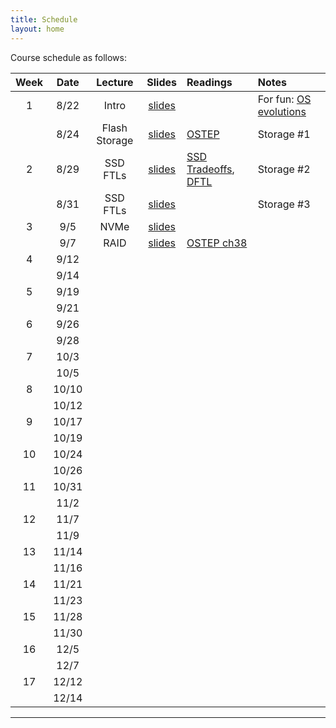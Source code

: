 ```yaml
---
title: Schedule
layout: home
---
```



Course schedule as follows:

| **Week** | **Date** | **Lecture**   | **Slides**                                                                                   | **Readings**                                                                                                                                                          | **Notes**
| :--:     | :--:     | :--:          | :--:                                                                                         | :----------                                                                                                                                                           | :---
| 1        | 8/22     | Intro         | [slides](https://drive.google.com/file/d/1QqzvsYbwKKn0X9Gl4YQRWBnnbM91CLcH/view?usp=sharing) |                                                                                                                                                                       | For fun: [OS evolutions](https://people.cs.rutgers.edu/~pxk/416/notes/01-intro.html) | Course logistics and OS introduction
|          | 8/24     | Flash Storage | [slides](https://drive.google.com/file/d/1ZrqC1K8YXPuv-cY6WaSnlnFhDHH4jYM8/view?usp=sharing) | [OSTEP](https://pages.cs.wisc.edu/~remzi/OSTEP/file-ssd.pdf)                                                                                                          | Storage #1
| 2        | 8/29     | SSD FTLs      | [slides](https://drive.google.com/file/d/1FrDJ8fXTDoE2m4kV8xt1Y1_LkOTVpIW0/view?usp=sharing) | [SSD Tradeoffs](https://www.usenix.org/legacy/event/usenix08/tech/full_papers/agrawal/agrawal.pdf), [DFTL](https://www.cse.psu.edu/~buu1/papers/ps/dftl-asplos09.pdf) | Storage #2
|          | 8/31     | SSD FTLs      | [slides](https://drive.google.com/file/d/1QyQGA3rd0LU7ft6aqYGv_lwE54Yyeo4Z/view?usp=sharing) |                                                                                                                                                                       | Storage #3
| 3        | 9/5      | NVMe          | [slides](https://drive.google.com/file/d/1zNyqe5iD2fZrK4qhV77ppeWM2-BwBbBL/view?usp=sharing) |
|          | 9/7      | RAID          | [slides]()                                                                                   | [OSTEP ch38](https://pages.cs.wisc.edu/~remzi/OSTEP/file-raid.pdf)
| 4        | 9/12     |               |
|          | 9/14     |               |
| 5        | 9/19     |               |
|          | 9/21     |               |
| 6        | 9/26     |               |
|          | 9/28     |               |
| 7        | 10/3     |               |
|          | 10/5     |               |
| 8        | 10/10    |               |
|          | 10/12    |               |
| 9        | 10/17    |               |
|          | 10/19    |               |
| 10       | 10/24    |               |
|          | 10/26    |               |
| 11       | 10/31    |               |
|          | 11/2     |               |
| 12       | 11/7     |               |
|          | 11/9     |               |
| 13       | 11/14    |               |
|          | 11/16    |               |
| 14       | 11/21    |               |
|          | 11/23    |               |
| 15       | 11/28    |               |
|          | 11/30    |               |
| 16       | 12/5     |               |
|          | 12/7     |               |
| 17       | 12/12    |               |
|          | 12/14    |               |


----

